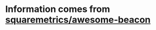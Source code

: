 # Information comes from [squaremetrics/awesome-beacon](https://github.com/squaremetrics/awesome-beacon)

